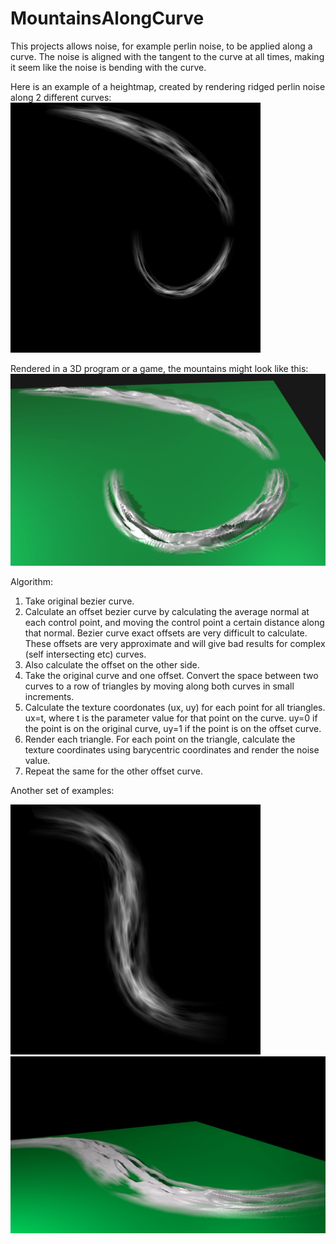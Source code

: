 # MountainsAlongCurve

This projects allows noise, for example perlin noise, to be applied along a curve. The noise is aligned with the tangent to the curve at all times, making it seem like the noise is bending with the curve.

Here is an example of a heightmap, created by rendering ridged perlin noise along 2 different curves:
![Example](https://github.com/dattasid/MountainsAlongCurve/blob/master/examples/2curves.png)

Rendered in a 3D program or a game, the mountains might look like this:
![Example](https://github.com/dattasid/MountainsAlongCurve/blob/master/examples/im1.png)

Algorithm:

1. Take original bezier curve.
1. Calculate an offset bezier curve by calculating the average normal at each control point, and moving the control point a certain distance along that normal. Bezier curve exact offsets are very difficult to calculate. These offsets are very approximate and will give bad results for complex (self intersecting etc) curves. 
1. Also calculate the offset on the other side.
1. Take the original curve and one offset. Convert the space between two curves to a row of triangles by moving along both curves in small increments.
1. Calculate the texture coordonates (ux, uy) for each point for all triangles. ux=t, where t is the parameter value for that point on the curve. uy=0 if the point is on the original curve, uy=1 if the point is on the offset curve.
1. Render each triangle. For each point on the triangle, calculate the texture coordinates using barycentric coordinates and render the noise value.
1. Repeat the same for the other offset curve.

Another set of examples:

![Example](https://github.com/dattasid/MountainsAlongCurve/blob/master/examples/broad.png)
![Example](https://github.com/dattasid/MountainsAlongCurve/blob/master/examples/im3.png)
